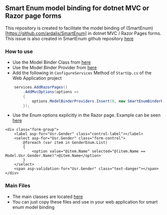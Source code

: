 ## Smart Enum model binding for dotnet MVC or Razor page forms
This repository is created to facilitate the model binding of (SmartEnum)[https://github.com/ardalis/SmartEnum] in dotnet MVC / Razor Pages forms. This issue is also created in SmartEnum github repository [here](https://github.com/ardalis/SmartEnum/issues/70)

### How to use
* Use the Model Binder Class from [here](./SmartEnum.ModelBinding/SmartEnumModelBinder.cs)
* Use the Model Binder Provider from [here](./SmartEnum.ModelBinding/SmartEnumBinderProvider.cs)
* Add the following in ```ConfigureServices``` Method of ```StartUp.cs``` of the Web Application project
```csharp
    services.AddRazorPages()
        .AddMvcOptions(options =>
        {
            options.ModelBinderProviders.Insert(0, new SmartEnumBinderProvider());
        });
```
* Use the Enum options explicitly in the Razor page. Example can be seen [here](./WebAppExample/Pages/Users/Create.cshtml)
```cshtml
<div class="form-group">
    <label asp-for="Usr.Gender" class="control-label"></label>
    <select asp-for="Usr.Gender" class="form-control">
        @foreach (var item in GenderEnum.List)
        {
            <option value="@item.Name" selected="@(item.Name == Model.Usr.Gender.Name)">@item.Name</option>
        }
    </select>
    <span asp-validation-for="Usr.Gender" class="text-danger"></span>
</div>
```

### Main Files
* The main classes are located [here](./SmartEnum.ModelBinding)
* You can just copy these files and use in your web application for smart enum model binding